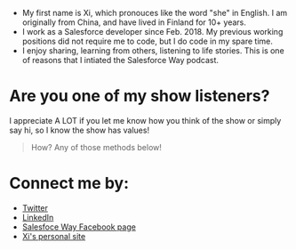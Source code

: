 
- My first name is Xi, which pronouces like the word "she" in English. I am originally from China, and have lived in Finland for 10+ years.
- I work as a Salesforce developer since Feb. 2018. My previous working positions did not require me to code, but I do code in my spare time.
- I enjoy sharing, learning from others, listening to life stories. This is one of reasons that I intiated the Salesforce Way podcast.

# Are you one of my show listeners? 

I appreciate A LOT if you let me know how you think of the show or simply say hi, so I know the show has values!

> How? Any of those methods below!

# Connect me by:

- [Twitter](https://twitter.com/xixiaofinland)
- [LinkedIn](https://fi.linkedin.com/in/xixiao1)
- [Salesfoce Way Facebook page](https://www.facebook.com/salesforceway)
- [Xi's personal site](http://xixiao.info)